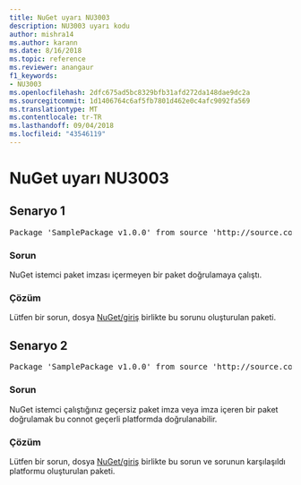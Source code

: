 ```yaml
---
title: NuGet uyarı NU3003
description: NU3003 uyarı kodu
author: mishra14
ms.author: karann
ms.date: 8/16/2018
ms.topic: reference
ms.reviewer: anangaur
f1_keywords:
- NU3003
ms.openlocfilehash: 2dfc675ad5bc8329bfb31afd272da148dae9dc2a
ms.sourcegitcommit: 1d1406764c6af5fb7801d462e0c4afc9092fa569
ms.translationtype: MT
ms.contentlocale: tr-TR
ms.lasthandoff: 09/04/2018
ms.locfileid: "43546119"
---
```

# <a name="nuget-warning-nu3003"></a>NuGet uyarı NU3003

## <a name="scenario-1"></a>Senaryo 1

<pre>Package 'SamplePackage v1.0.0' from source 'http://source.com/index.json': The package is not signed. Unable to verify signature from an unsigned package.</pre>

### <a name="issue"></a>Sorun

NuGet istemci paket imzası içermeyen bir paket doğrulamaya çalıştı.


### <a name="solution"></a>Çözüm

Lütfen bir sorun, dosya [NuGet/giriş](https://github.com/NuGet/Home/issues) birlikte bu sorunu oluşturulan paketi.



## <a name="scenario-2"></a>Senaryo 2

<pre>Package 'SamplePackage v1.0.0' from source 'http://source.com/index.json': The package signature is invalid or cannot be verified on this platform.</pre>

### <a name="issue"></a>Sorun

NuGet istemci çalıştığınız geçersiz paket imza veya imza içeren bir paket doğrulamak bu connot geçerli platformda doğrulanabilir.


### <a name="solution"></a>Çözüm

Lütfen bir sorun, dosya [NuGet/giriş](https://github.com/NuGet/Home/issues) birlikte bu sorun ve sorunun karşılaşıldı platformu oluşturulan paketi.


